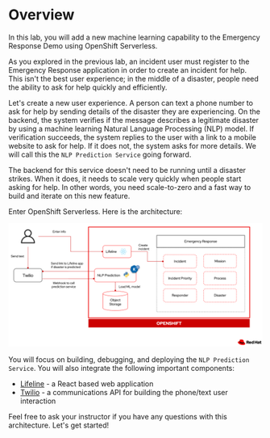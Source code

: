 # Overview

In this lab, you will add a new machine learning capability to the Emergency Response Demo using OpenShift Serverless.

As you explored in the previous lab, an incident user must register to the Emergency Response application in order to create an incident for help.  This isn't the best user experience; in the middle of a disaster, people need the ability to ask for help quickly and efficiently.

Let's create a new user experience.  A person can text a phone number to ask for help by sending details of the disaster they are experiencing.  On the backend, the system verifies if the message describes a legitimate disaster by using a machine learning Natural Language Processing (NLP) model.  If verification succeeds, the system replies to the user with a link to a mobile website to ask for help.  If it does not, the system asks for more details.  We will call this the `NLP Prediction Service` going forward.

The backend for this service doesn't need to be running until a disaster strikes.  When it does, it needs to scale very quickly when people start asking for help.  In other words, you need scale-to-zero and a fast way to build and iterate on this new feature.

Enter OpenShift Serverless.  Here is the architecture:

![Architecture](images/ml_architecture.png)

You will focus on building, debugging, and deploying the `NLP Prediction Service`.  You will also integrate the following important components:

* [Lifeline](https://github.com/RedHatGov/serverless-workshop-code/tree/main/lifeline) - a React based web application
* [Twilio](https://www.twilio.com/) - a communications API for building the phone/text user interaction

Feel free to ask your instructor if you have any questions with this architecture.  Let's get started!